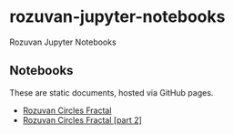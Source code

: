 # rozuvan-jupyter-notebooks
Rozuvan Jupyter Notebooks

## Notebooks

These are static documents, hosted via GitHub pages.

- [Rozuvan Circles Fractal](https://valera-rozuvan.github.io/rozuvan-jupyter-notebooks/rozuvan_circles_fractal.html)
- [Rozuvan Circles Fractal [part 2]](https://valera-rozuvan.github.io/rozuvan-jupyter-notebooks/rozuvan_circles_fractal_part_2.html)
